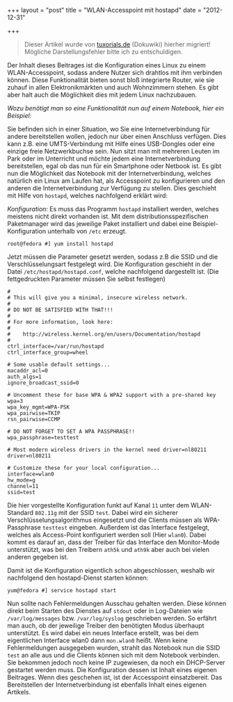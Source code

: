 +++
layout = "post"
title = "WLAN-Accesspoint mit hostapd"
date = "2012-12-31"

+++

>
> Dieser Artikel wurde von [tuxorials.de](http://tuxorials.de) (Dokuwiki) hierher migriert!
> Mögliche Darstellungsfehler bitte ich zu entschuldigen.
>


Der Inhalt dieses Beitrages ist die Konfiguration eines Linux zu einem
WLAN-Accesspoint, sodass andere Nutzer sich drahtlos mit ihm verbinden
können. Diese Funktionalität bieten sonst bloß integrierte Router, wie
sie zuhauf in allen Elektronikmärkten und auch Wohnzimmern stehen. Es
gibt aber halt auch die Möglichkeit dies mit jedem Linux nachzubauen.

*Wozu benötigt man so eine Funktionalität nun auf einem Notebook, hier
ein Beispiel:*

Sie befinden sich in einer Situation, wo Sie eine Internetverbindung für
andere bereitstellen wollen, jedoch nur über einen Anschluss verfügen.
Dies kann z.B. eine UMTS-Verbindung mit Hilfe eines USB-Dongles oder
eine einzige freie Netzwerkbuchse sein. Nun sitzt man mit mehreren
Leuten im Park oder im Unterricht und möchte jedem eine
Internetverbindung bereitstellen, egal ob das nun für ein Smartphone
oder Netbook ist. Es gibt nun die Möglichkeit das Notebook mit der
Internetverbindung, welches natürlich ein Linux am Laufen hat, als
Accesspoint zu konfigurieren und den anderen die Internetverbindung zur
Verfügung zu stellen. Dies geschieht mit Hilfe von `hostapd`, welches
nachfolgend erklärt wird:

*Konfiguration:* Es muss das Programm `hostapd` installiert werden,
welches meistens nicht direkt vorhanden ist. Mit dem
distributionsspezifischen Paketmanager wird das jeweilige Paket
installiert und dabei eine Beispiel-Konfiguration unterhalb von `/etc`
erzeugt.

```
root@fedora #] yum install hostapd
```

Jetzt müssen die Parameter gesetzt werden, sodass z.B die SSID und die
Verschlüsselungsart festgelegt wird. Die Konfiguration geschieht in der
Datei `/etc/hostapd/hostapd.conf`, welche nachfolgend dargestellt ist.
(Die fettgedruckten Parameter müssen Sie selbst festlegen)

```
# 
# This will give you a minimal, insecure wireless network. 
#  
# DO NOT BE SATISFIED WITH THAT!!! 
# 
# For more information, look here: 
# 
#    http://wireless.kernel.org/en/users/Documentation/hostapd 
#  
ctrl_interface=/var/run/hostapd 
ctrl_interface_group=wheel  

# Some usable default settings... 
macaddr_acl=0 
auth_algs=1 
ignore_broadcast_ssid=0  

# Uncomment these for base WPA & WPA2 support with a pre-shared key 
wpa=3 
wpa_key_mgmt=WPA-PSK 
wpa_pairwise=TKIP 
rsn_pairwise=CCMP  

# DO NOT FORGET TO SET A WPA PASSPHRASE!! 
wpa_passphrase=testtest  

# Most modern wireless drivers in the kernel need driver=nl80211
driver=nl80211  

# Customize these for your local configuration... 
interface=wlan0 
hw_mode=g 
channel=11 
ssid=test
```

Die hier vorgestellte Konfiguration funkt auf Kanal `11` unter dem
WLAN-Standard `802.11g` mit der SSID `test`. Dabei wird ein sicherer
Verschlüsselungsalgorithmus eingesetzt und die Clients müssen als
WPA-Passphrase `testtest` eingeben. Außerdem ist das Interface
festgelegt, welches als Access-Point konfiguriert werden soll (Hier
`wlan0`). Dabei kommt es darauf an, dass der Treiber für das Interface
den Monitor-Mode unterstützt, was bei den Treibern `ath5k` und `ath9k`
aber auch bei vielen anderen gegeben ist.

Damit ist die Konfiguration eigentlich schon abgeschlossen, weshalb wir
nachfolgend den hostapd-Dienst starten können:

```
yum@fedora #] service hostapd start
```

Nun sollte nach Fehlermeldungen Ausschau gehalten werden. Diese können
direkt beim Starten des Dienstes auf `stdout` oder in Log-Dateien wie
`/var/log/messages` bzw. `/var/log/syslog` geschrieben werden. So
erfährt man auch, ob der jeweilige Treiber den benötigten Modus
überhaupt unterstützt. Es wird dabei ein neues Interface erstellt, was
bei dem eigentlichen Interface wlan0 dann `mon.wlan0` heißt. Wenn keine
Fehlermeldungen ausgegeben wurden, strahlt das Notebook nun die SSID
`test` an alle aus und die Clients können sich mit dem Notebook
verbinden. Sie bekommen jedoch noch keine IP zugewiesen, da noch ein
DHCP-Server gestartet werden muss. Die Konfiguration dessen ist Inhalt
eines eigenen Beitrages. Wenn dies geschehen ist, ist der Accesspoint
einsatzbereit. Das Bereitstellen der Internetverbindung ist ebenfalls
Inhalt eines eigenen Artikels.
